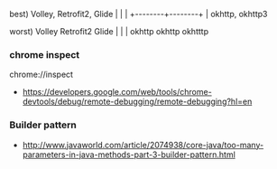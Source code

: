 best)
Volley, Retrofit2, Glide
   |        |        |
   +--------+--------+
            |
      okhttp, okhttp3


worst)
Volley    Retrofit2      Glide
  |           |            |
okhttp     okhttp       okhtttp


### chrome inspect
chrome://inspect
- https://developers.google.com/web/tools/chrome-devtools/debug/remote-debugging/remote-debugging?hl=en

### Builder pattern
- http://www.javaworld.com/article/2074938/core-java/too-many-parameters-in-java-methods-part-3-builder-pattern.html